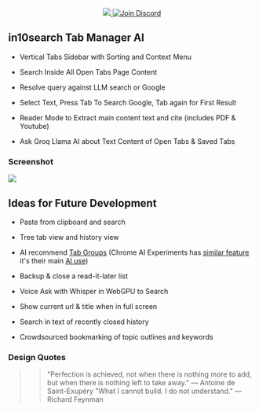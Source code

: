 
<p align="center">
<a href="https://chromewebstore.google.com/detail/in10search/manhemnhmipdhdpabojcplebckhckeko?authuser=2&hl=en">
<img src="https://storage.googleapis.com/web-dev-uploads/image/WlD8wC6g8khYWPJUsQceQkhXSlv1/tbyBjqi7Zu733AAKA5n4.png" />
</a>
<a href="https://discord.gg/VwBd7uzc">
    <img src="https://img.shields.io/discord/1130153053056684123.svg?label=Discord&logo=Discord&colorB=7289da&style=flat" alt="Join Discord"/>
</a>
</p>



## in10search Tab Manager AI 

* Vertical Tabs Sidebar with Sorting and Context Menu

* Search Inside All Open Tabs Page Content

* Resolve query against LLM search or Google

* Select Text, Press Tab To Search Google, Tab again for First Result

* Reader Mode to Extract main content text and cite (includes PDF & Youtube) 

* Ask Groq Llama AI about Text Content of Open Tabs & Saved Tabs 


### Screenshot 

<img src="https://i.imgur.com/JC1qiRd.png">


## Ideas for Future Development

* Paste from clipboard and search

* Tree tab view and history view 

* AI recommend [Tab Groups](https://developer.chrome.com/docs/extensions/reference/tabGroups/) (Chrome AI Experiments has [similar feature](https://support.google.com/chrome/answer/14519765?hl=en) it's their main [AI use](https://www.google.com/chrome/ai-innovations/)) 

* Backup & close a read-it-later list

* Voice Ask with Whisper in WebGPU to Search 

* Show current url & title when in full screen 

* Search in text of recently closed history
 
* Crowdsourced bookmarking of topic outlines and keywords

### Design Quotes

>> "Perfection is achieved, not when there is nothing more to add, but when there is nothing left to take away." ―  Antoine de Saint-Exupéry 
>>  "What I cannot build. I do not understand." ― Richard Feynman


